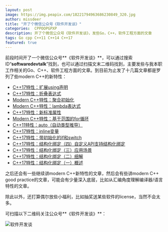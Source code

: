 ```yaml
---
layout: post
image: https://img.peapix.com/18221794963686230849_320.jpg
author: missdeer
title: "开了个微信公众号《软件开发谈》"
categories:  CPPOOPGPXP
description: 开了个微信公众号《软件开发谈》，发些Go，C++，软件工程方面的文章
tags: Go cpp C++11 C++14 C++17
featured: true
---
```


前段时间开了一个微信公众号**《软件开发谈》**，可以通过搜索ID“**softwaredevtalk**”找到，也可以通过扫描文末二维码找到，主要发些与我本职工作相关的Go、C++、软件工程方面的文章。到目前为止发了十几篇文章都是罗列了些modern C++的新特性：

- [C++17特性：扩展using声明](https://mp.weixin.qq.com/s/dhRXCcYbHCzMu57793NbWA)
- [C++17特性：折叠表达式](https://mp.weixin.qq.com/s/kmtA7_e_OJKBfCRPqaEzXw)
- [Modern C++特性：聚合初始化](https://mp.weixin.qq.com/s/62gUSuY3iWJzNpHFJgKwvA)
- [Modern C++特性：lambda表达式](https://mp.weixin.qq.com/s/z9kBdasiD_jjpkZZGqBHtA)
- [C++17特性：新标准属性](https://mp.weixin.qq.com/s/cohuwg9tXLVXKclqMwFyVg)
- [Modern C++特性：基于范围的for循环](https://mp.weixin.qq.com/s/TkOq9iDUO528M6gHjmcJEw)
- [C++11特性：auto（自动类型推导）](https://mp.weixin.qq.com/s/4VUFh_t0rtutYcyE09gvXw)
- [C++17特性：inline变量](https://mp.weixin.qq.com/s/dnCzROQ4avvgUepkiTIigA)
- [C++17特性：带初始化的if和switch](https://mp.weixin.qq.com/s/ccd9UQkKGYJ4HGqw1YmFIw)
- [C++17特性：结构化绑定（四）自定义API支持结构化绑定](https://mp.weixin.qq.com/s/FLQ_ZbNoPai1RVCrfR0d0Q)
- [C++17特性：结构化绑定（三）应用场景](https://mp.weixin.qq.com/s/4dDqofcfmNIMdSsKC6uixA)
- [C++17特性：结构化绑定（二）细解](https://mp.weixin.qq.com/s/uz5zdOseCt120c253jLVbQ)
- [C++17特性：结构化绑定（一）概述](https://mp.weixin.qq.com/s/vHiQKF3GHxicV96KUTrLWQ)

之后还会有一些继续讲modern C++新特性的文章，然后会有些讲modern C++ good practice的文章，可能会有少量深入底层，比如从汇编角度理解编译器/语言特性的文章。

除此以外，还打算偶尔放些小福利，比如抽奖送某些软件的license，当然不会太多。

可扫描以下二维码关注公众号**《软件开发谈》**：

![软件开发谈](https://blogassets.ismisv.com/media/2019-08-30/mp-wechat.dib)

